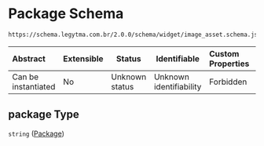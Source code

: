 # Package Schema

```txt
https://schema.legytma.com.br/2.0.0/schema/widget/image_asset.schema.json#/properties/package
```




| Abstract            | Extensible | Status         | Identifiable            | Custom Properties | Additional Properties | Access Restrictions | Defined In                                                                                   |
| :------------------ | ---------- | -------------- | ----------------------- | :---------------- | --------------------- | ------------------- | -------------------------------------------------------------------------------------------- |
| Can be instantiated | No         | Unknown status | Unknown identifiability | Forbidden         | Allowed               | none                | [image_asset.schema.json\*](../schema/widget/image_asset.schema.json) |

## package Type

`string` ([Package](image_asset-properties-package.md))
